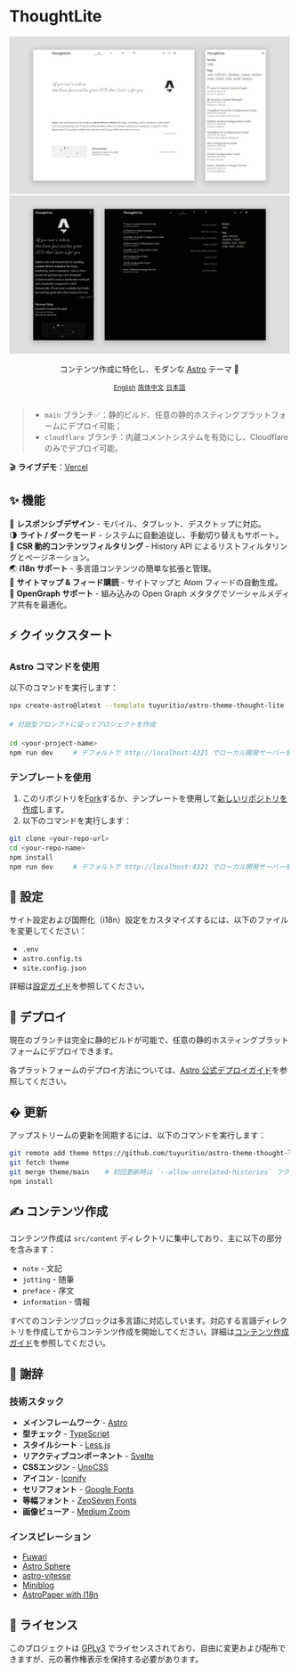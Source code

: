 # ThoughtLite

<div align="center">
    <img src=".github/assets/preview-light.webp">
    <img src=".github/assets/preview-dark.webp">
    <p></p>
    <p>コンテンツ作成に特化し、モダンな <a href="https://astro.build/">Astro</a> テーマ 🌟</p>
    <small><a href="README.md">English</a></small> <small><a href="README.zh-cn.md">简体中文</a></small> <small><ins>日本語</ins></small>
</div>

<br />

> - `main` ブランチ✅：静的ビルド、任意の静的ホスティングプラットフォームにデプロイ可能；
> - `cloudflare` ブランチ：内蔵コメントシステムを有効にし、Cloudflare のみでデプロイ可能。

🎬 **ライブデモ**：[Vercel](https://thought-lite.vercel.app/ja/)

## ✨ 機能

📱 **レスポンシブデザイン** - モバイル、タブレット、デスクトップに対応。\
🌗 **ライト / ダークモード** - システムに自動追従し、手動切り替えもサポート。\
📃 **CSR 動的コンテンツフィルタリング** - History API によるリストフィルタリングとページネーション。\
🌏 **i18n サポート** - 多言語コンテンツの簡単な拡張と管理。\
📰 **サイトマップ & フィード購読** - サイトマップと Atom フィードの自動生成。\
🔗 **OpenGraph サポート** - 組み込みの Open Graph メタタグでソーシャルメディア共有を最適化。

## ⚡️ クイックスタート

### Astro コマンドを使用

以下のコマンドを実行します：

```sh
npx create-astro@latest --template tuyuritio/astro-theme-thought-lite

# 対話型プロンプトに従ってプロジェクトを作成

cd <your-project-name>
npm run dev     # デフォルトで http://localhost:4321 でローカル開発サーバーを起動
```

### テンプレートを使用

1. このリポジトリを[Fork](https://github.com/tuyuritio/astro-theme-thought-lite/fork)するか、テンプレートを使用して[新しいリポジトリを作成](https://github.com/new?template_name=astro-theme-thought-lite&template_owner=tuyuritio)します。
2. 以下のコマンドを実行します：

```sh
git clone <your-repo-url>
cd <your-repo-name>
npm install
npm run dev     # デフォルトで http://localhost:4321 でローカル開発サーバーを起動
```

## 🔧 設定

サイト設定および国際化（i18n）設定をカスタマイズするには、以下のファイルを変更してください：

- `.env`
- `astro.config.ts`
- `site.config.json`

詳細は[設定ガイド](src/content/note/ja/configuration.md)を参照してください。

## 🚀 デプロイ

現在のブランチは完全に静的ビルドが可能で、任意の静的ホスティングプラットフォームにデプロイできます。

各プラットフォームのデプロイ方法については、[Astro 公式デプロイガイド](https://docs.astro.build/ja/guides/deploy/)を参照してください。

## � 更新

アップストリームの更新を同期するには、以下のコマンドを実行します：

```sh
git remote add theme https://github.com/tuyuritio/astro-theme-thought-lite.git
git fetch theme
git merge theme/main    # 初回更新時は `--allow-unrelated-histories` フラグを追加
npm install
```

## ✍️ コンテンツ作成

コンテンツ作成は `src/content` ディレクトリに集中しており、主に以下の部分を含みます：

- `note` - 文記
- `jotting` - 随筆
- `preface` - 序文
- `information` - 情報

すべてのコンテンツブロックは多言語に対応しています。対応する言語ディレクトリを作成してからコンテンツ作成を開始してください。詳細は[コンテンツ作成ガイド](src/content/note/ja/content.md)を参照してください。

## 🙏 謝辞

### 技術スタック

- **メインフレームワーク** - [Astro](https://astro.build/)
- **型チェック** - [TypeScript](https://www.typescriptlang.org/)
- **スタイルシート** - [Less.js](https://lesscss.org/)
- **リアクティブコンポーネント** - [Svelte](https://svelte.dev/)
- **CSSエンジン** - [UnoCSS](https://unocss.dev/)
- **アイコン** - [Iconify](https://iconify.design/)
- **セリフフォント** - [Google Fonts](https://fonts.google.com/)
- **等幅フォント** - [ZeoSeven Fonts](https://fonts.zeoseven.com/)
- **画像ビューア** - [Medium Zoom](https://github.com/francoischalifour/medium-zoom)

### インスピレーション

- [Fuwari](https://github.com/saicaca/fuwari)
- [Astro Sphere](https://github.com/markhorn-dev/astro-sphere)
- [astro-vitesse](https://github.com/adrian-ub/astro-vitesse)
- [Miniblog](https://github.com/nicholasdly/miniblog)
- [AstroPaper with I18n](https://github.com/yousef8/astro-paper-i18n)

## 📜 ライセンス

このプロジェクトは [GPLv3](LICENSE) でライセンスされており、自由に変更および配布できますが、元の著作権表示を保持する必要があります。

